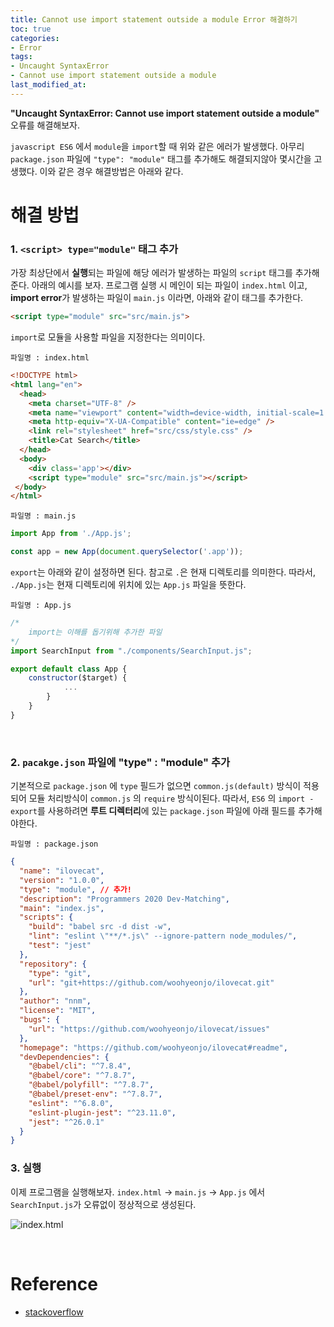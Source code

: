 ```yaml
---
title: Cannot use import statement outside a module Error 해결하기
toc: true
categories:	
- Error
tags: 
- Uncaught SyntaxError
- Cannot use import statement outside a module
last_modified_at:
---
```




 **"Uncaught SyntaxError: Cannot use import statement outside a module"**  오류를 해결해보자.

`javascript ES6` 에서 `module`을 `import`할 때 위와 같은 에러가 발생했다. 아무리 `package.json` 파일에 `"type": "module"` 태그를 추가해도 해결되지않아 몇시간을 고생했다. 이와 같은 경우 해결방법은 아래와 같다.

# 해결 방법

###  1. `<script> type="module"` 태그 추가

 가장 최상단에서 **실행**되는 파일에 해당 에러가 발생하는 파일의 `script` 태그를 추가해준다. 아래의 예시를 보자. 프로그램 실행 시 메인이 되는 파일이 `index.html` 이고, **import error**가 발생하는 파일이 `main.js` 이라면,  아래와 같이 태그를 추가한다.

```html
<script type="module" src="src/main.js">
```

`import`로 모듈을 사용할 파일을 지정한다는 의미이다.

```
파일명 : index.html
```

```html
<!DOCTYPE html>
<html lang="en">
  <head>
    <meta charset="UTF-8" />
    <meta name="viewport" content="width=device-width, initial-scale=1.0" />
    <meta http-equiv="X-UA-Compatible" content="ie=edge" />
    <link rel="stylesheet" href="src/css/style.css" />
    <title>Cat Search</title>
  </head>
  <body>
    <div class='app'></div>
    <script type="module" src="src/main.js"></script> 	
 </body>
</html>
```

````
파일명 : main.js
````

```javascript
import App from './App.js';

const app = new App(document.querySelector('.app'));
```

`export`는 아래와 같이 설정하면 된다. 참고로 `.`은 현재 디렉토리를 의미한다. 따라서, `./App.js`는 현재 디렉토리에 위치에 있는 `App.js` 파일을 뜻한다.

```
파일명 : App.js
```

```javascript
/*
	import는 이해를 돕기위해 추가한 파일
*/
import SearchInput from "./components/SearchInput.js";

export default class App {
    constructor($target) {
        	...
    	}
    }
}
```

<br/>

### 2. `pacakge.json` 파일에 "type" : "module" 추가

기본적으로 `package.json` 에 `type` 필드가 없으면 `common.js(default)` 방식이 적용되어 모듈 처리방식이 `common.js` 의 `require` 방식이된다. 따라서, `ES6` 의 `import - export`를 사용하려면 **루트 디렉터리**에 있는 `package.json` 파일에 아래 필드를 추가해야한다.

```
파일명 : package.json
```

```json
{
  "name": "ilovecat",
  "version": "1.0.0",
  "type": "module", // 추가!
  "description": "Programmers 2020 Dev-Matching",
  "main": "index.js",
  "scripts": {
    "build": "babel src -d dist -w",
    "lint": "eslint \"**/*.js\" --ignore-pattern node_modules/",
    "test": "jest"
  },
  "repository": {
    "type": "git",
    "url": "git+https://github.com/woohyeonjo/ilovecat.git"
  },
  "author": "nnm",
  "license": "MIT",
  "bugs": {
    "url": "https://github.com/woohyeonjo/ilovecat/issues"
  },
  "homepage": "https://github.com/woohyeonjo/ilovecat#readme",
  "devDependencies": {
    "@babel/cli": "^7.8.4",
    "@babel/core": "^7.8.7",
    "@babel/polyfill": "^7.8.7",
    "@babel/preset-env": "^7.8.7",
    "eslint": "^6.8.0",
    "eslint-plugin-jest": "^23.11.0",
    "jest": "^26.0.1"
  }
}
```

### 3. 실행

이제 프로그램을 실행해보자. `index.html` -> `main.js` -> `App.js` 에서 `SearchInput.js`가 오류없이 정상적으로 생성된다.

![index.html](https://user-images.githubusercontent.com/49560745/105961587-09d7ed80-60c2-11eb-8c7f-a3585e90779b.png)

<br/>

# Reference

- [stackoverflow](https://stackoverflow.com/questions/58357941/cannot-use-import-statement-outside-a-module)











